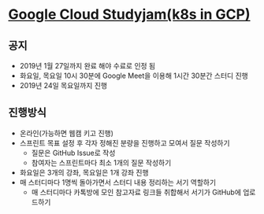 # [Google Cloud Studyjam(k8s in GCP)](https://www.qwiklabs.com/quests/29)

## 공지
- 2019년 1월 27일까지 완료 해야 수료로 인정 됨
- 화요일, 목요일 10시 30분에 Google Meet을 이용해 1시간 30분간 스터디 진행
- 2019년 24일 목요일까지 진행

## 진행방식
- 온라인(가능하면 웹캠 키고 진행)
- 스프린트 목표 설정 후 각자 정해진 분량을 진행하고 모여서 질문 작성하기
  - 질문은 GitHub Issue로 작성
  - 참여자는 스프린트마다 최소 1개의 질문 작성하기
- 화요일은 3개의 강좌, 목요일은 1개 강좌 진행
- 매 스터디마다 1명씩 돌아가면서 스터디 내용 정리하는 서기 역할하기
  - 매 스터디마다 카톡방에 모인 참고자료 링크들 취합해서 서기가 GitHub에 업로드하기
